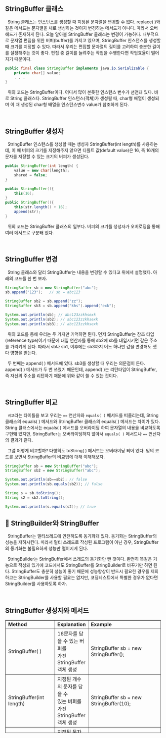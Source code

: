 ## **StringBuffer 클래스**

&nbsp; String 클래스는 인스턴스를 생성할 때 지정된 문자열을 변경할 수 없다. replace( )와 같은 메서드는 문자열을 새로 생성하는 것이지 변경하는 메서드가 아니다. 따라서 오버헤드가 존재하게 된다. 오늘 알아볼 StringBuffer 클래스는 변경이 가능하다. 내부적으로 문자열 편집을 위한 버퍼(buffer)를 가지고 있으며, StringBuffer 인스턴스를 생성할 때 크기를 지정할 수 있다. 따라서 우리는 편집할 문자열의 길이를 고려하여 충분한 길이를 설정해주는 것이 좋다. 편집 중 길이를 늘려주는 작업을 수행한다면 작업효율이 떨어지기 때문이다.

```java
public final class StringBuffer implements java.io.Serializable {
	private char[] value;
    . . .
}
```

&nbsp; 위의 코드는 StringBuffer이다. 어디서 많이 본듯한 인스턴스 변수가 선언돼 있다. 바로 String 클래스다. StringBuffer 인스턴스(객체)가 생성될 때, char형 배열이 생성되며 이 때 생성된 char형 배열을 인스턴스변수 value가 참조하게 된다.

<br>

## **StringBuffer 생성자**

&nbsp; StringBuffer 인스턴스를 생성할 때는 생성자 StringBuffer(int length)를 사용하는데, 이 때 버퍼의 크기를 지정해주지 않으면 디폴트 값(default value)은 16, 즉 16개의 문자를 저장할 수 있는 크기의 버퍼가 생성된다.

```java
public StringBuffer(int length) {
	value = new char[length];
    shared = false;
}

public StringBuffer(){
	this(16);
}
public StringBuffer(){
	this(str.length() + 16);
    append(str);
}
```

&nbsp; 위의 코드는 StringBuffer 클래스의 일부다. 버퍼의 크기를 생성자가 오버로딩을 통해 여러 메서드로 구분돼 있다.

<br>

## **StringBuffer 변경**

&nbsp; String 클래스와 달리 StringBuffer는 내용을 변경할 수 있다고 위에서 설명했다. 아래의 코드를 한 번 보자.

```java
StringBuffer sb = new StringBuffer("abc");
sb.append("123");	// sb = abc123

StringBuffer sb2 = sb.append("zz");
StringBuffer sb3 = sb.append("khs").append("exk");

System.out.println(sb); // abc123zzkhsexk
System.out.println(sb2); // abc123zzkhsexk
System.out.println(sb3); // abc123zzkhsexk
```

&nbsp; 위의 코드를 통해 우리는 두 가지만 기억하면 된다. 먼저 StringBuffer는 참조 타입(reference type)이기 때문에 대입 연산자를 통해 sb2에 sb를 대입시키면 같은 주소를 가리키게 된다. 따라서 sb나 sb1, 이후에는 sb3까지 어느 하나만 값을 변경해도 셋 다 영향을 받는다.

&nbsp; 두 번째는 append( ) 메서드에 있다. sb3를 생성할 때 우리는 의문점이 든다. append( ) 메서드가 두 번 쓰였기 때문인데, append( )는 리턴타입이 StringBuffer, 즉 자신의 주소를 리턴하기 때문에 위와 같이 쓸 수 있는 것이다.

<br>

## **StringBuffer 비교**

&nbsp; `비교`라는 타이틀을 보고 우리는 `==` 연산자와 `equals( )` 메서드를 떠올리는데, String 클래스의 equals( ) 메서드와 StringBuffer 클래스의 equals( ) 메서드는 차이가 있다. String 클래스에서는 equals( ) 메서드를 오버라이딩 하여 문자열의 내용을 비교하도록 구현돼 있지만, StringBuffer는 오버라이딩하지 않아서 `equals( )` 메서드나 `==` 연산자의 결과가 같다.

&nbsp; 그럼 어떻게 비교할까? 다행히도 toString( ) 메서드는 오버라이딩 되어 있다. 밑의 코드를 보면서 StringBuffer의 비교법에 대해 이해해보자.

```java
StringBuffer sb = new StringBuffer("abc");
StringBuffer sb2 = new StringBuffer("abc");

System.out.println(sb==sb2); // false
System.out.println(sb.equals(sb2)); // false

String s = sb.toString();
String s2 = sb2.toString();

System.out.println(s.equals(s2)); // true
```

## **👀 StringBuilder와 StringBuffer**

&nbsp; StringBuffer는 멀티쓰레드에 안전하도록 동기화돼 있다. 동기화는 StringBuffer의 성능을 저하시킨다. 따라서 멀티 쓰레드로 작성된 프로그램이 아닌 경우, StringBuffer의 동기화는 불필요하게 성능만 떨어지게 된다.

&nbsp; StringBuilder는 StringBuffer에서 쓰레드의 동기화만 뺀 것이다. 완전히 똑같은 기능으로 적성돼 있기에 코드에서도 StringBuffer를 StringBuilder로 바꾸기만 하면 된다. StringBuffer도 충분히 성능이 좋기 때문에 성능향상이 반드시 필요한 경우를 제외하고는 StringBuilder를 사용할 필요는 없지만, 코딩테스트에서 특별한 경우가 없다면 StringBuilder를 사용하도록 하자.

</br>

## **StringBuffer 생성자와 메서드**

<table style="border-collapse: collapse; width: 100%; height: 365px;" border="1" data-ke-align="alignLeft" data-ke-style="style12">
<tbody>
<tr style="height: 20px;">
<td style="width: 34.496%; height: 20px;"><b>Method</b></td>
<td style="width: 28.9148%; height: 20px;"><b>Explanation</b></td>
<td style="width: 36.5891%; height: 20px;"><b>Example</b></td>
</tr>
<tr style="height: 20px;">
<td style="width: 34.496%; height: 20px;">StringBuffer( )</td>
<td style="width: 28.9148%; height: 20px;">16문자를 담을 수 있는 버퍼를 <br />가진 StringBuffer 객체 생성</td>
<td style="width: 36.5891%; height: 20px;">StringBuffer sb = new StringBuffer();</td>
</tr>
<tr style="height: 20px;">
<td style="width: 34.496%; height: 20px;">StringBuffer(int length)</td>
<td style="width: 28.9148%; height: 20px;">지정된 개수의 문자를 담을 수 <br />있는 버퍼를 가진 StringBuffer <br />객체 생성</td>
<td style="width: 36.5891%; height: 20px;">StringBuffer sb = new StringBuffer(10);</td>
</tr>
<tr style="height: 20px;">
<td style="width: 34.496%; height: 20px;">StringBuffer(String str)</td>
<td style="width: 28.9148%; height: 20px;">지정된 문자열 값을 갖는 <br />StringBuffer 객체 생성</td>
<td style="width: 36.5891%; height: 20px;">StringBuffer sb = new StringBuffer("abc");</td>
</tr>
<tr style="height: 20px;">
<td style="width: 34.496%; height: 20px;">StringBuffer append(boolean b)<br />StringBuffer append(char c)<br />StringBuffer append(char[] str)<br /><span style="background-color: #efefef;">StringBuffer append(double d)<br /><span style="background-color: #efefef;">StringBuffer append(float f)<br /></span></span><span style="background-color: #efefef;">StringBuffer append(int i)<br /><span style="background-color: #efefef;">StringBuffer append(long l)<br /><span style="background-color: #efefef;">StringBuffer append(Object obj)<br /><span style="background-color: #efefef;">StringBuffer append(String str)</span></span></span></span></td>
<td style="width: 28.9148%; height: 20px;">매개변수로 입력된 값을 문자열로<br />반환하여 StringBuffer 객체가 저장<br />하고 있는 문자열의 뒤에 덧붙임</td>
<td style="width: 36.5891%; height: 20px;">StringBuffer sb = new StringBuffer("abc");<br />StringBuffer sb2 = sb.append(true);<br /><br />sb.append('d');<br />sb.append(10.0f);<br /><br />// sb = "abctrue10.0"<br />// sb2 = "abctrue10.0"</td>
</tr>
<tr style="height: 20px;">
<td style="width: 34.496%; height: 20px;">int capacity( )</td>
<td style="width: 28.9148%; height: 20px;">버퍼 크기 반환</td>
<td style="width: 36.5891%; height: 20px;">StringBuffer sb = new SringBuffer(20);<br />int bf = sb.capacity();&nbsp; // bf = 20</td>
</tr>
<tr style="height: 20px;">
<td style="width: 34.496%; height: 20px;">char charAt(int index)</td>
<td style="width: 28.9148%; height: 20px;">지정된 인덱스의 문자 반환</td>
<td style="width: 36.5891%; height: 20px;">StringBuffer sb = new SringBuffer("abc");<br />char c = sb.charAt(2);&nbsp; // c = 'c'</td>
</tr>
<tr style="height: 20px;">
<td style="width: 34.496%; height: 20px;">StringBuffer delete(int start, int end)</td>
<td style="width: 28.9148%; height: 20px;">시작 위치부터 끝 위치 사이의 <br />문자 제거</td>
<td style="width: 36.5891%; height: 20px;">StringBuffer sb= new StringBuffer("12345");<br />sb.delete(1, 3);&nbsp; &nbsp; &nbsp; // sb = "145"</td>
</tr>
<tr style="height: 20px;">
<td style="width: 34.496%; height: 20px;">StringBuffer deleteCharAt(int index)</td>
<td style="width: 28.9148%; height: 20px;">지정된 인덱스의 문자 제거</td>
<td style="width: 36.5891%; height: 20px;">StringBuffer sb= new StringBuffer("12345");<br />sb.delete(2);&nbsp; &nbsp; &nbsp; // sb = "1245"</td>
</tr>
<tr style="height: 20px;">
<td style="width: 34.496%; height: 20px;">StringBuffer insert(int pos, boolean b)<br /><span style="background-color: #efefef;">StringBuffer insert(int pos, char c)<br /><span style="background-color: #efefef;">StringBuffer insert(int pos, char[] c)<br /><span style="background-color: #efefef;">StringBuffer insert(int pos, double d)<br /><span style="background-color: #efefef;">StringBuffer insert(int pos, float f)<br /><span style="background-color: #efefef;">StringBuffer insert(int pos, int i)<br /><span style="background-color: #efefef;">StringBuffer insert(int pos, long l)<br /><span style="background-color: #efefef;">StringBuffer insert(int pos, Object obj)<br /><span style="background-color: #efefef;">StringBuffer insert(int pos, String str)</span></span></span></span></span></span></span></span></td>
<td style="width: 28.9148%; height: 20px;">두 번째 매개변수로 받은 값을 문자열로 변환하여 지정된 위치에<br />삽입</td>
<td style="width: 36.5891%; height: 20px;">StringBuffer sb = new StringBuffer("1234");<br />sb.append(2, '.');<br /><br />// sb = "12.34"</td>
</tr>
<tr style="height: 20px;">
<td style="width: 34.496%; height: 20px;">int length( )</td>
<td style="width: 28.9148%; height: 20px;">문자열 길이 반환</td>
<td style="width: 36.5891%; height: 20px;">StringBuffer sb = new StringBuffer("1234");<br />int len = sb.length();&nbsp; &nbsp;// len = 4</td>
</tr>
<tr style="height: 20px;">
<td style="width: 34.496%; height: 20px;">StringBuffer replace(int start, int end, <br />String str)</td>
<td style="width: 28.9148%; height: 20px;">시작 위치부터 끝 위치 사이의<br />문자들을 주어진 문자열로 변경</td>
<td style="width: 36.5891%; height: 20px;"><span style="background-color: #f9f9f9;">StringBuffer sb = new StringBuffer("1234");sb.replace(1, 2, "AB");<br /></span><br />// sb = "1AB34"</td>
</tr>
<tr style="height: 25px;">
<td style="width: 34.496%; height: 25px;">StringBuffer reverse( )</td>
<td style="width: 28.9148%; height: 25px;">StringBuffer 객체에 저장돼 있는<br />문자열의 순서를 거꾸로 나열</td>
<td style="width: 36.5891%; height: 25px;"><span style="background-color: #f9f9f9;">StringBuffer sb = new StringBuffer("1234");sb.reverse();<br /><br />// sb = "4321"</span></td>
</tr>
<tr style="height: 20px;">
<td style="width: 34.496%; height: 20px;">void setCharAt(int index, char ch)</td>
<td style="width: 28.9148%; height: 20px;">지정된 인덱스의 문자를 주어진 <br />문자로 변경</td>
<td style="width: 36.5891%; height: 20px;"><span style="background-color: #f9f9f9;">StringBuffer sb = new StringBuffer("abc");<br />sb.setCharAt(1, 'ㄴ');<br /></span><br />// sb = "aㄴc"</td>
</tr>
<tr style="height: 20px;">
<td style="width: 34.496%; height: 20px;">void setLength(int newLength)</td>
<td style="width: 28.9148%; height: 20px;">지정된 길이로 문자열의 길이 변경<br />(나머지 공간은 공백으로 채움)</td>
<td style="width: 36.5891%; height: 20px;"><span style="background-color: #f9f9f9;">StringBuffer sb = new StringBuffer("abc");<br /></span>sb.setLength(5);<br /><br />// sb = "abc&nbsp; "</td>
</tr>
<tr style="height: 20px;">
<td style="width: 34.496%; height: 20px;">String toString( )</td>
<td style="width: 28.9148%; height: 20px;">StringBuffer 객체의 문자열을 <br />String으로 반환</td>
<td style="width: 36.5891%; height: 20px;"><span style="background-color: #f9f9f9;">StringBuffer sb = new StringBuffer("abc");<br /></span>String s = sb.toString();<br /><br />// s ="abc"</td>
</tr>
<tr style="height: 40px;">
<td style="width: 34.496%; height: 40px;">String substring(int start)<br />String substring(int start, int end)</td>
<td style="width: 28.9148%; height: 40px;">시작 위치부터 끝 위치 사이의<br />문자열 반환<br /><br />(만약 시작위치만 지정하면 시작 위치부터 문자열 끝까지 뽑아서 반환)</td>
<td style="width: 36.5891%; height: 40px;">StringBuffer sb = new StringBuffer("abcd");<br /><br />String s = sb.substring(1, 3);<br />String s2 = sb.substring(1);<br /><br />// s = "bc"<br />// s2 = "bcd"</td>
</tr>
</tbody>
</table>
